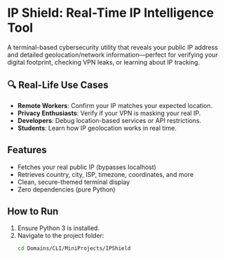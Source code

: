 # IP Shield: Real-Time IP Intelligence Tool

A terminal-based cybersecurity utility that reveals your public IP address and detailed geolocation/network information—perfect for verifying your digital footprint, checking VPN leaks, or learning about IP tracking.

## 🔍 Real-Life Use Cases
- **Remote Workers**: Confirm your IP matches your expected location.
- **Privacy Enthusiasts**: Verify if your VPN is masking your real IP.
- **Developers**: Debug location-based services or API restrictions.
- **Students**: Learn how IP geolocation works in real time.

## Features
- Fetches your real public IP (bypasses localhost)
- Retrieves country, city, ISP, timezone, coordinates, and more
- Clean, secure-themed terminal display
- Zero dependencies (pure Python)

## How to Run
1. Ensure Python 3 is installed.
2. Navigate to the project folder:
   ```bash
   cd Domains/CLI/MiniProjects/IPShield
